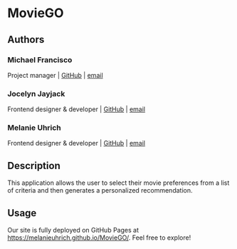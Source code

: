 # MovieGO

## Authors 
### Michael Francisco
Project manager | [GitHub](https://github.com/mfrancisco9_) | [email](mailto:m.francisco9@gmail.com)

### Jocelyn Jayjack 
Frontend designer & developer | [GitHub](https://github.com/jjayjack) | [email](mailto:jocelynjayjack@gmail.com) 


### Melanie Uhrich 
Frontend designer & developer | [GitHub](https://github.com/melanieuhrich) | [email](mailto:melanieuhrich13@gmail.com) 

## Description
This application allows the user to select their movie preferences from a list of criteria and then generates a personalized recommendation. 

## Usage
Our site is fully deployed on GitHub Pages at https://melanieuhrich.github.io/MovieGO/. Feel free to explore! 